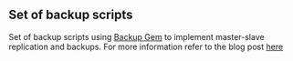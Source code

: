 Set of backup scripts
-----------------------

Set of backup scripts using [Backup Gem](https://github.com/meskyanichi/backup "Backup Gem") to implement master-slave replication and backups.
For more information refer to the blog post [here](http://mytechgossips.com/2011/07/01/replication-backups-with-ruby "Replication & backups with ruby")
